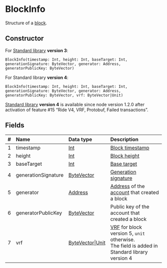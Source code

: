 # BlockInfo

Structure of a [block](/en/blockchain/block/).

## Constructor

For [Standard library](/en/ride/script/standard-library) **version 3**:

``` ride
BlockInfo(timestamp: Int, height: Int, baseTarget: Int, generationSignature: ByteVector, generator: Address, generatorPublicKey: ByteVector)
```

For Standard library **version 4**:

``` ride
BlockInfo(timestamp: Int, height: Int, baseTarget: Int, generationSignature: ByteVector, generator: Address, generatorPublicKey: ByteVector, vrf: ByteVector|Unit)
```

[Standard library](/en/ride/script/standard-library) **version 4** is available since node version 1.2.0 after activation of feature #15 “Ride V4, VRF, Protobuf, Failed transactions”.

## Fields

|   #   | Name | Data type | Description |
| :--- | :--- | :--- | :--- |
| 1 | timestamp | [Int](/en/ride/data-types/int) | [Block timestamp](/en/blockchain/block/block-timestamp) |
| 2 | height | [Int](/en/ride/data-types/int) | [Block height](/en/blockchain/block/block-height) |
| 3 | baseTarget | [Int](/en/ride/data-types/int) | [Base target](/en/blockchain/block/block-generation/base-target) |
| 4 | generationSignature | [ByteVector](/en/ride/data-types/byte-vector) | [Generation signature](/en/blockchain/block/block-generation/) |
| 5 | generator | [Address](/en/ride/structures/common-structures/address) | [Address](/en/blockchain/account/address) of the [account](/en/blockchain/account/) that created a block |
| 6 | generatorPublicKey | [ByteVector](/en/ride/data-types/byte-vector) | Public key of the account that created a block |
| 7 | vrf | [ByteVector](/en/ride/data-types/byte-vector)&#124;[Unit](/en/ride/data-types/byte-vector) | [VRF](/en/blockchain/block/block-generation/generation-signature) for block version 5, `unit` otherwise.<br>The field is added in Standard library version 4 |
